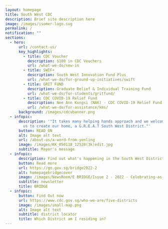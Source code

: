 ```yaml
---
layout: homepage
title: South West CDC
description: Brief site description here
image: /images/isomer-logo.svg
permalink: /
notification: ""
sections:
  - hero:
      url: /contact-us/
      key_highlights:
        - title: CDC Voucher
          description: $100 in CDC Vouchers
          url: /what-we-do/new-in
        - title: SWIF+
          description: South West Innovation Fund Plus
          url: /what-we-do/for-ground-up-initiatives/swift
        - title: GRIT FUND
          description: Graduate Relief & Individual Training Fund
          url: /what-we-do/for-students/gritfund/
        - title: CDC COVID-19 Relief Fund
          description: Nee Ann Kongsi (NAK) - CDC COVID-19 Relief Fund
          url: /what-we-do/for-assistance/kms/
      background: /images/cdcvbanner.png
  - infopic:
      description: '"It takes many helping hands approach and we welcome you to join
        us to create our home, a G.R.E.A.T South West District."'
      button: READ ON
      alt: Image alt text
      url: /about-us/a-word-from-yenling
      image: /images/KK_050118_12520(3k)edit.jpg
      subtitle: Mayor's message
  - infopic:
      description: Find out what's happening in the South West District now!
      button: Read more
      url: https://go.gov.sg/bridge2022-2
      alt: homepagebridgecover
      image: /images/NewsRoom/E BRIDGE/Issue 2 - 2022 - Celebrating-as-One.jpg
      subtitle: newsletter
      title: BRIDGE
  - infopic:
      button: Find Out now
      url: https://www.cdc.gov.sg/who-we-are/five-districts
      image: /images/small-map.png
      alt: Image alt text
      subtitle: district locator
      title: Which District am I residing in?
---
```

